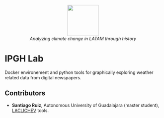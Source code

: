 
<p align="center">
<img src="http://www.trutower.com/wp-content/uploads/2014/07/weather.gif" height="100" width="100"/>
</br>
<em>Analyzing climate change in LATAM through history</em>
</p>

# IPGH Lab

Docker environement and python tools for graphically exploring weather related data from digital newspapers. 


## Contributors

* **Santiago Ruiz**, Autonomous University of Guadalajara (master student), [LACLICHEV][1] tools.


[1]: https://github.com/zantiiago0/LACLICHEV
